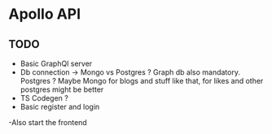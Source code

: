 # Apollo API

## TODO

- Basic GraphQl server
- Db connection -> Mongo vs Postgres ? Graph db also mandatory. Postgres ? Maybe Mongo for blogs and stuff like that, for likes and other postgres might be better
- TS Codegen ?
- Basic register and login


-Also start the frontend